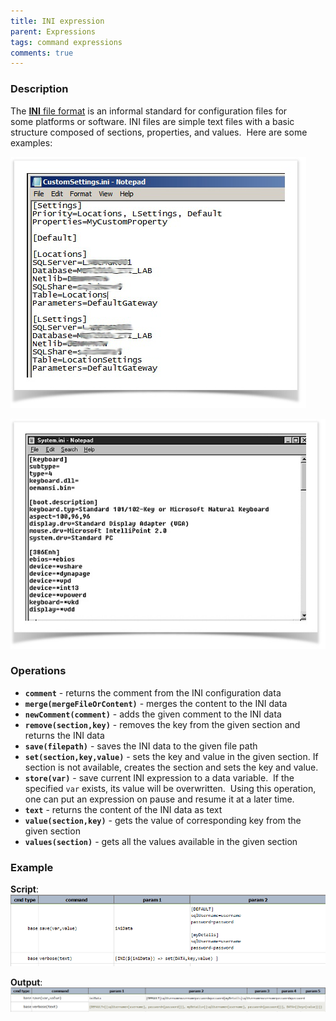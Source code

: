 ```yaml
---
title: INI expression
parent: Expressions
tags: command expressions
comments: true
---
```



### Description
The <a href="https://en.wikipedia.org/wiki/INI_file" class="external-link" target="_nexial_target">**INI** file format</a> is an informal standard for configuration files for 
some platforms or software. INI files are simple text files with a basic structure composed of sections, properties, 
and values.  Here are some examples:

![](image/INIexpression_01.png)

![](image/INIexpression_02.png)


### Operations
- **`comment`** - returns the comment from the INI configuration data
- **`merge(mergeFileOrContent)`** - merges the content to the INI data
- **`newComment(comment)`** - adds the given comment to the INI data
- **`remove(section,key)`** - removes the key from the given section and returns the INI data
- **`save(filepath)`** - saves the INI data to the given file path
- **`set(section,key,value)`** - sets the key and value in the given section. If section is not available, creates 
  the section and sets the key and value.
- **`store(var)`** - save current INI expression to a data variable.  If the specified `var` exists, its value will 
  be overwritten.  Using this operation, one can put an expression on pause and resume it at a later time.
- **`text`** - returns the content of the INI data as text
- **`value(section,key)`** - gets the value of corresponding key from the given section
- **`values(section)`** - gets all the values available in the given section


### Example
**Script**:<br/>
![script](image/INIexpression_03.png)

**Output**:<br/>
![output](image/INIexpression_04.png)